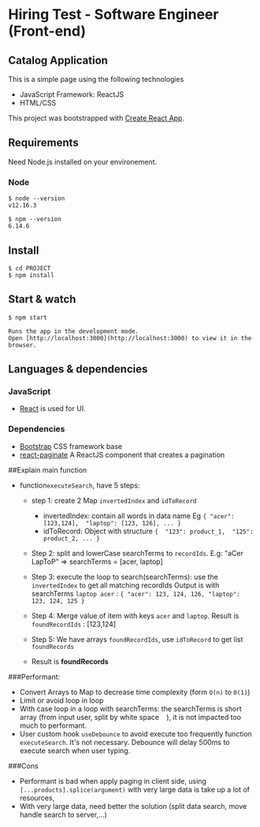 #  Hiring Test - Software Engineer (Front-end) 
##  Catalog Application 

This is a simple page using the following technologies
- JavaScript Framework: ReactJS
- HTML/CSS

This project was bootstrapped with [Create React App](https://github.com/facebook/create-react-app).

## Requirements
Need Node.js installed on your environement.

### Node
    $ node --version
    v12.16.3

    $ npm --version
    6.14.6
    
## Install

    $ cd PROJECT
    $ npm install
    
## Start & watch
    $ npm start
    
    Runs the app in the development mode.
    Open [http://localhost:3000](http://localhost:3000) to view it in the browser.
## Languages & dependencies
### JavaScript
- [React](http://facebook.github.io/react) is used for UI.
### Dependencies
- [Bootstrap](https://getbootstrap.com/)  CSS framework base
- [react-paginate](https://github.com/AdeleD/react-paginate) A ReactJS component that creates a pagination
  
##Explain main function
 * function```executeSearch```, have 5 steps: 
     - step 1: create 2 Map `invertedIndex` and `idToRecord`
        - invertedIndex:  contain all words in data name 
                Eg
                      ```
                             {
                              "acer": [123,124], 
                              "laptop": [123, 126],
                                ...
                             } 
                             ```
        - idToRecord: Object with structure 
                      ```
                             { 
                              "123": product_1, 
                              "125": product_2,
                               ...
                             } 
                        ```
     
     - Step 2: split and lowerCase searchTerms to ```recordIds```. E.g: "aCer LapToP" => searchTerms = [acer, laptop]
     - Step 3: execute the loop to search(searchTerms): use the ```invertedIndex``` to get all matching recordIds
        Output is with searchTerms `laptop acer` : 
                     ```
                        {
                            "acer": 123, 124, 126,
                            "laptop": 123, 124, 125
                        }
                    ```
     - Step 4: Merge value of item with keys `acer` and `laptop`. Result is `foundRecordIds` : [123,124]
     - Step 5: We have arrays `foundRecordIds`, use `idToRecord` to get list `foundRecords`
       
    - Result is **foundRecords**   
    
###Performant: 
 -  Convert Arrays to Map to decrease time complexity (form `O(n)` to `0(1)`)
 -  Limit or avoid loop in loop
 -  With case loop in a loop with searchTerms: the searchTerms is short array (from input user, split by white space ` ` ), it is not impacted too much to performant.
 -  User custom hook ```useDebounce``` to avoid execute too frequently function `executeSearch`. It's not necessary. Debounce will delay 500ms to execute search when user typing.
 
###Cons
 - Performant is bad when apply paging in client side, using `[...products].splice(argument)` with very large data is take up a lot of resources,
 - With very large data, need better the solution (split data search, move handle search to server,...)